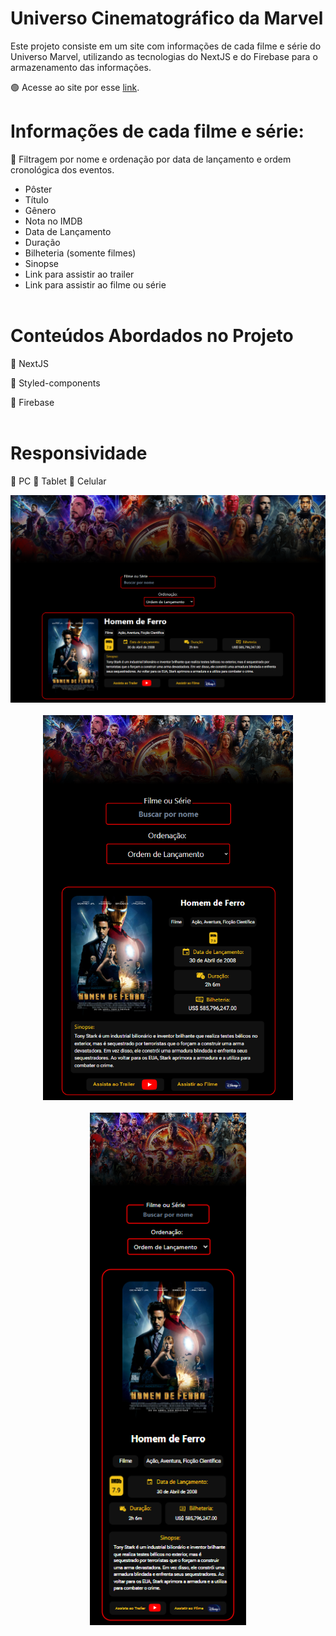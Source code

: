 # Universo Cinematográfico da Marvel

Este projeto consiste em um site com informações de cada filme e série do Universo Marvel, utilizando as tecnologias do NextJS e do Firebase para o armazenamento das informações.

🟢 Acesse ao site por esse [link](https://marvel-studios-universe.vercel.app/).

# Informações de cada filme e série:

📍 Filtragem por nome e ordenação por data de lançamento e ordem cronológica dos eventos.

- Pôster
- Título
- Gênero
- Nota no IMDB
- Data de Lançamento
- Duração
- Bilheteria (somente filmes)
- Sinopse
- Link para assistir ao trailer
- Link para assistir ao filme ou série
<br></br>

# Conteúdos Abordados no Projeto

<p>📍 NextJS
<p>📍 Styled-components
<p>📍 Firebase
<br></br>

# Responsividade

📍 PC
📍 Tablet
📍 Celular
<br>

<div align="center">
<img src="https://raw.githubusercontent.com/Heytordesouza/MarvelUniverse/projeto-finalizado/public/screenmarvel.png" width="900px" />
</div>
<br>
<div align="center">
<img src="https://raw.githubusercontent.com/Heytordesouza/MarvelUniverse/projeto-finalizado/public/screenmarveltablet.png" width="400px" />
</div>
<br>
<div align="center">
<img src="https://raw.githubusercontent.com/Heytordesouza/MarvelUniverse/projeto-finalizado/public/screenmarvelcel.png" width="250px" />
</div>
